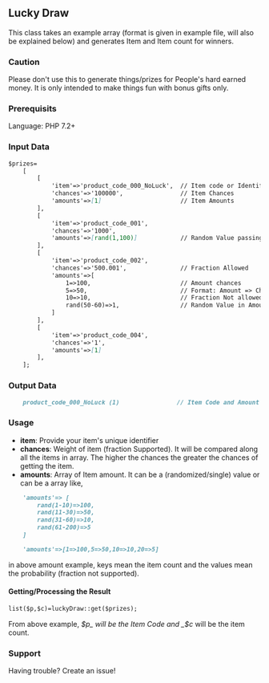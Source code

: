 ## Lucky Draw

This class takes an example array (format is given in example file, will also be explained below) and generates Item and Item count for winners.

### Caution

Please don't use this to generate things/prizes for People's hard earned money. It is only intended to make things fun with bonus gifts only.

### Prerequisits

Language: PHP 7.2+

### Input Data

```markdown
$prizes=
    [
        [
            'item'=>'product_code_000_NoLuck',	// Item code or Identifier
            'chances'=>'100000',			    // Item Chances
            'amounts'=>[1]				        // Item Amounts
        ],
        [
            'item'=>'product_code_001',
            'chances'=>'1000',
            'amounts'=>[rand(1,100)]	    	// Random Value passing
        ],
        [
            'item'=>'product_code_002',
            'chances'=>'500.001',		    	// Fraction Allowed
            'amounts'=>[
                1=>100,				            // Amount chances
                5=>50,				        	// Format: Amount => Chances
                10=>10,				            // Fraction Not allowed
                rand(50-60)=>1,		        	// Random Value in Amount
            ]
        ],
        [
            'item'=>'product_code_004',
            'chances'=>'1',
            'amounts'=>[1]
        ],
    ];
```

### Output Data

```markdown
    product_code_000_NoLuck (1)                // Item Code and Amount
```

### Usage
- **item**: Provide your item's unique identifier
- **chances**: Weight of item (fraction Supported). It will be compared along all the items in array. The higher the chances the greater the chances of getting the item.
- **amounts**: Array of Item amount. It can be a (randomized/single) value or can be a array like,
```markdown
    'amounts'=> [
        rand(1-10)=>100,
        rand(11-30)=>50,
        rand(31-60)=>10,
        rand(61-200)=>5
    ]
```
```markdown
    'amounts'=>[1=>100,5=>50,10=>10,20=>5]
```
in above amount example, keys mean the item count and the values mean the probability (fraction not supported).

#### Getting/Processing the Result
```markdown
list($p,$c)=luckyDraw::get($prizes);
```

From above example, _$p_ will be the Item Code and _$c_ will be the item count.

### Support

Having trouble? Create an issue!
